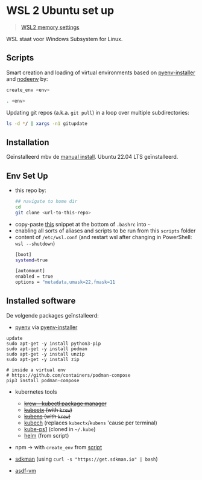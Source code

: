 # WSL 2 Ubuntu set up

> [WSL2 memory settings](https://medium.com/@lewwybogus/how-to-stop-wsl2-from-hogging-all-your-ram-with-docker-d7846b9c5b37)

WSL staat voor Windows Subsystem for Linux.

## Scripts

Smart creation and loading of virtual environments based on [pyenv-installer](https://github.com/pyenv/pyenv-installer) and [nodeenv](https://pypi.org/project/nodeenv/#local-installation) by:

```bash
create_env <env>

. <env>
```

Updating git repos (a.k.a. `git pull`) in a loop over multiple subdirectories:

```bash
ls -d */ | xargs -n1 gitupdate
```

## Installation

Geïnstalleerd mbv de [manual install](https://learn.microsoft.com/en-us/windows/wsl/install-manual). Ubuntu 22.04 LTS geïnstalleerd.

## Env Set Up

- this repo by:
  ```bash
  ## navigate to home dir
  cd
  git clone <url-to-this-repo>
  ```
- copy-paste [this](.bashrc) snippet at the bottom of `.bashrc` into `~`
- enabling all sorts of aliases and scripts to be run from this `scripts` folder
- content of `/etc/wsl.conf` (and restart wsl after changing in PowerShell: `wsl --shutdown`)
  ```bash
  [boot]
  systemd=true
  
  [automount]
  enabled = true
  options = "metadata,umask=22,fmask=11
  ```

## Installed software

De volgende packages geïnstalleerd:

- [pyenv](https://github.com/pyenv/pyenv) via [pyenv-installer](https://github.com/pyenv/pyenv-installer)

```
update
sudo apt-get -y install python3-pip
sudo apt-get -y install podman
sudo apt-get -y install unzip
sudo apt-get -y install zip

# inside a virtual env
# https://github.com/containers/podman-compose
pip3 install podman-compose
```

- kubernetes tools
  - ~~[krew - kubectl package manager](https://krew.sigs.k8s.io/docs/user-guide/setup/install/)~~
  - ~~[kubectx](https://github.com/ahmetb/kubectx) (with `krew`)~~
  - ~~[kubens](https://github.com/ahmetb/kubectx) (with `krew`)~~
  - [kubech](https://github.com/DevOpsHiveHQ/kubech) (replaces `kubectx`/`kubens` 'cause per terminal)
  - [kube-ps1](https://github.com/jonmosco/kube-ps1) (cloned in `~/.kube`)
  - [helm](https://helm.sh/docs/intro/install/#from-script) (from script)

- npm -> with `create_env` from [script](#scripts)
- [sdkman](https://sdkman.io/install) (using `curl -s "https://get.sdkman.io" | bash`)
- [asdf-vm](https://asdf-vm.com/guide/getting-started.html)
